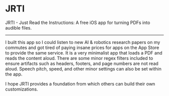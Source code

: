 # JRTI
JRTI - Just Read the Instructions: A free iOS app for turning PDFs into audible files.

---

I built this app so I could listen to new AI & robotics research papers on my commutes and got tired of paying insane prices for apps on the App Store to provide the same service. 
It is a very minimalist app that loads a PDF and reads the content aloud.
There are some minor regex filters included to ensure artifacts such as headers, footers, and page numbers are not read aloud.
Speech pitch, speed, and other minor settings can also be set within the app.

I hope JRTI provides a foundation from which others can build their own customizations. 
